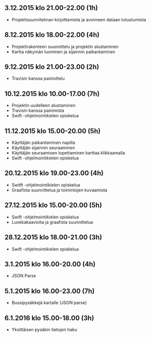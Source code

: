 ## 3.12.2015 klo 21.00-22.00 (1h)
- Projektisuunnitelman kirjoittamista ja avoimeen dataan tutustumista

## 8.12.2015 klo 18.00-22.00 (4h)
- Projektirakenteen suunnittelu ja projektin alustaminen
- Kartta näkymän luominen ja sijainnin paikantaminen

## 9.12.2015 klo 21.00-23.00 (2h)
- Travisin kanssa painiottelu

## 10.12.2015 klo 10.00-17.00 (7h)
- Projektin uudelleen alustaminen
- Travisin kanssa painimista
- Swift -ohjelmointikielen opiskelua

## 11.12.2015 klo 15.00-20.00 (5h)
- Käyttäjän paikantaminen napilla
- Käyttäjän sijainnin seuraaminen
- Käyttäjän seuraamisen lopettaminen karttaa klikkaamalla
- Swift -ohjelmointikielen opiskelua


## 20.12.2015 klo 19.00-23.00 (4h)
- Switft -ohjelmointikielen opiskelua
- Graafista suunnittelua ja toimintojen kuvaamista

## 27.12.2015 klo 15.00-20.00 (5h)
- Swift -ohjelmointikielen opiskelua
- Luokkakaavioita ja graafista suunnittelua


## 28.12.2015 klo 18.00-21.00 (3h)
- Swift -ohjelmointikielen opiskelua

## 3.1.2015 klo 16.00-20.00 (4h)
- JSON Parse

## 5.1.2015 klo 16.00-23.00 (7h)
- Bussipysäkkejä kartalle (JSON parse)

## 6.1.2016 klo 15.00-18.00 (3h)
- Yksittäisen pysäkin tietojen haku
